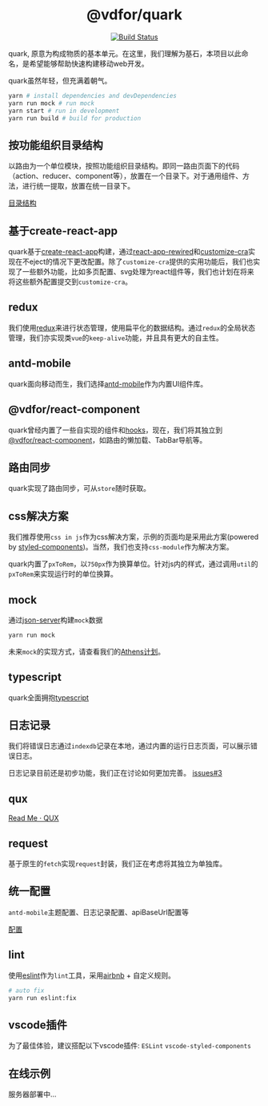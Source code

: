 <h1 align='center'>@vdfor/quark</h1>

<div align='center'>

[![Build Status](https://travis-ci.org/vdfor/quark.svg?branch=master)](https://travis-ci.org/vdfor/quark)

</div>

quark, 原意为构成物质的基本单元。在这里，我们理解为基石，本项目以此命名，是希望能够帮助快速构建移动web开发。

quark虽然年轻，但充满着朝气。

```bash
yarn # install dependencies and devDependencies
yarn run mock # run mock
yarn start # run in development
yarn run build # build for production
```

## 按功能组织目录结构

以路由为一个单位模块，按照功能组织目录结构。即同一路由页面下的代码（action、reducer、component等），放置在一个目录下。对于通用组件、方法，进行统一提取，放置在统一目录下。

[目录结构](docs/directory-structure.md)

## 基于create-react-app

quark基于[create-react-app](https://github.com/facebook/create-react-app.git)构建，通过[react-app-rewired](https://github.com/timarney/react-app-rewired.git)和[customize-cra](https://github.com/arackaf/customize-cra)实现在不eject的情况下更改配置。除了`customize-cra`提供的实用功能后，我们也实现了一些额外功能，比如多页配置、svg处理为react组件等，我们也计划在将来将这些额外配置提交到`customize-cra`。

## redux

我们使用[redux](https://github.com/reduxjs/redux)来进行状态管理，使用扁平化的数据结构。通过`redux`的全局状态管理，我们亦实现类`vue`的`keep-alive`功能，并且具有更大的自主性。

## antd-mobile

quark面向移动而生，我们选择[antd-mobile](https://mobile.ant.design/index-cn)作为内置UI组件库。

## @vdfor/react-component

quark曾经内置了一些自实现的组件和[hooks](https://reactjs.org/docs/hooks-intro.html)，现在，我们将其独立到[@vdfor/react-component](https://github.com/vdfor/react-component.git)，如路由的懒加载、TabBar导航等。

## 路由同步

quark实现了路由同步，可从`store`随时获取。

## css解决方案

我们推荐使用`css in js`作为css解决方案，示例的页面均是采用此方案(powered by [styled-components](https://github.com/styled-components/styled-components))。当然，我们也支持`css-module`作为解决方案。

quark内置了`pxToRem`，以`750px`作为换算单位。针对js内的样式，通过调用`util`的`pxToRem`来实现运行时的单位换算。

## mock

通过[json-server](https://github.com/typicode/json-server)构建`mock`数据

```bash
yarn run mock
```

未来`mock`的实现方式，请查看我们的[Athens计划](docs/about-athens.md)。

## typescript

quark全面拥抱[typescript](https://www.typescriptlang.org)

## 日志记录

我们将错误日志通过`indexdb`记录在本地，通过内置的运行日志页面，可以展示错误日志。

日志记录目前还是初步功能，我们正在讨论如何更加完善。 [issues#3](https://github.com/vdfor/quark/issues/3)

## qux

[Read Me · QUX](docs/about-qux.md)

## request

基于原生的`fetch`实现`request`封装，我们正在考虑将其独立为单独库。

## 统一配置

`antd-mobile`主题配置、日志记录配置、apiBaseUrl配置等

[配置](docs/about-config.md)

## lint

使用[eslint](https://github.com/eslint/eslint)作为`lint`工具，采用[airbnb](https://github.com/airbnb/javascript) + 自定义规则。

```bash
# auto fix
yarn run eslint:fix
```

## vscode插件

为了最佳体验，建议搭配以下vscode插件: `ESLint` `vscode-styled-components`

## 在线示例

服务器部署中...